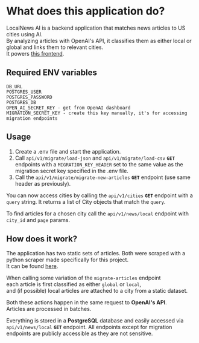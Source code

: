 # What does this application do?

LocalNews AI is a backend application that matches news articles to US cities using AI.  
By analyzing articles with OpenAI's API, it classifies them as either local or global and links them to relevant cities.  
It powers [this frontend](https://github.com/KamilMrowka/localnews-fe.git).

## Required ENV variables

```
DB_URL
POSTGRES_USER
POSTGRES_PASSWORD
POSTGRES_DB
OPEN_AI_SECRET_KEY - get from OpenAI dashboard
MIGRATION_SECRET_KEY - create this key manually, it's for accessing migration endpoints
```

## Usage

1. Create a .env file and start the application.
2. Call `api/v1/migrate/load-json` and `api/v1/migrate/load-csv` **`GET`** endpoints with a `MIGRATION_KEY_HEADER` set to the same value as the migration secret key specified in the .env file.
3. Call the `api/v1/migrate/migrate-new-articles` **`GET`** endpoint (use same header as previously).

You can now access cities by calling the `api/v1/cities` **`GET`** endpoint with a `query` string. It returns a list of City objects that match the `query`.

To find articles for a chosen city call the `api/v1/news/local` endpoint with `city_id` and `page` params.

## How does it work?

The application has two static sets of articles.
Both were scraped with a python scraper made specifically for this project.  
It can be found [here](https://github.com/KamilMrowka/news_scrapers.git).

When calling some variation of the `migrate-articles` endpoint  
each article is first classified as either `global` or `local`,  
and (if possible) local articles are attached to a city from a static dataset.

Both these actions happen in the same request to **OpenAI's API**.  
Articles are processed in batches.

Everything is stored in a **PostgreSQL** database and easily accessed via `api/v1/news/local` **`GET`** endpoint.
All endpoints except for migration endpoints are publicly accessible as they are not sensitive.
